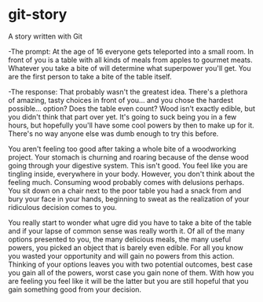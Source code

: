 # git-story
A story written with Git

-The prompt:
At the age of 16 everyone gets teleported into a small room. In front of you is a table with all kinds of meals from apples to gourmet meats. 
Whatever you take a bite of will determine what superpower you'll get. You are the first person to take a bite of the table itself.

-The response:
That probably wasn't the greatest idea. There's a plethora of amazing, tasty choices in front of you... and you chose the hardest possible... option? Does the table even count? Wood isn't exactly edible, but you didn't think that part over yet. It's going to suck being you in a few hours, but hopefully you'll have some cool powers by then to make up for it. There's no way anyone else was dumb enough to try this before.

You aren't feeling too good after taking a whole bite of a woodworking project. Your stomach is churning and roaring because of the dense wood going through your digestive system. This isn't good. You feel like you are tingling inside, everywhere in your body. However, you don't think about the feeling much. Consuming wood probably comes with delusions perhaps. You sit down on a chair next to the poor table you had a snack from and bury your face in your hands, beginning to sweat as the realization of your ridiculous decision comes to you.

You really start to wonder what ugre did you have to take a bite of the table and if your lapse of common sense was really worth it. Of all of the many options presented to you, the many delicious meals, the many useful powers, you picked an object that is barely even edible. For all you know you wasted your opportunity and will gain no powers from this action. Thinking of your options leaves you with two potential outcomes, best case you gain all of the powers, worst case you gain none of them. With how you are feeling you feel like it will be the latter but you are still hopeful that you gain something good from your decision. 
